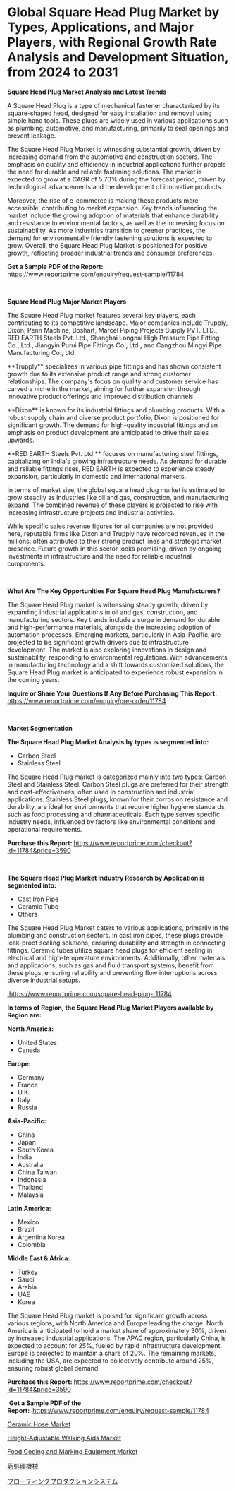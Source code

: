 <p><h1>Global Square Head Plug Market by Types, Applications, and Major Players, with Regional Growth Rate Analysis and Development Situation, from 2024 to 2031</h1></p><p><strong>Square Head Plug Market Analysis and Latest Trends</strong></p>
<p><p>A Square Head Plug is a type of mechanical fastener characterized by its square-shaped head, designed for easy installation and removal using simple hand tools. These plugs are widely used in various applications such as plumbing, automotive, and manufacturing, primarily to seal openings and prevent leakage.</p><p>The Square Head Plug Market is witnessing substantial growth, driven by increasing demand from the automotive and construction sectors. The emphasis on quality and efficiency in industrial applications further propels the need for durable and reliable fastening solutions. The market is expected to grow at a CAGR of 5.70% during the forecast period, driven by technological advancements and the development of innovative products. </p><p>Moreover, the rise of e-commerce is making these products more accessible, contributing to market expansion. Key trends influencing the market include the growing adoption of materials that enhance durability and resistance to environmental factors, as well as the increasing focus on sustainability. As more industries transition to greener practices, the demand for environmentally friendly fastening solutions is expected to grow. Overall, the Square Head Plug Market is positioned for positive growth, reflecting broader industrial trends and consumer preferences.</p></p>
<p><strong>Get a Sample PDF of the Report:&nbsp;</strong> <a href="https://www.reportprime.com/enquiry/request-sample/11784">https://www.reportprime.com/enquiry/request-sample/11784</a></p>
<p>&nbsp;</p>
<p><strong>Square Head Plug Major Market Players</strong></p>
<p><p>The Square Head Plug market features several key players, each contributing to its competitive landscape. Major companies include Trupply, Dixon, Penn Machine, Boshart, Marcel Piping Projects Supply PVT. LTD., RED EARTH Steels Pvt. Ltd., Shanghai Longnai High Pressure Pipe Fitting Co., Ltd., Jiangyin Purui Pipe Fittings Co., Ltd., and Cangzhou Mingyi Pipe Manufacturing Co., Ltd.</p><p>**Trupply** specializes in various pipe fittings and has shown consistent growth due to its extensive product range and strong customer relationships. The company's focus on quality and customer service has carved a niche in the market, aiming for further expansion through innovative product offerings and improved distribution channels.</p><p>**Dixon** is known for its industrial fittings and plumbing products. With a robust supply chain and diverse product portfolio, Dixon is positioned for significant growth. The demand for high-quality industrial fittings and an emphasis on product development are anticipated to drive their sales upwards.</p><p>**RED EARTH Steels Pvt. Ltd.** focuses on manufacturing steel fittings, capitalizing on India's growing infrastructure needs. As demand for durable and reliable fittings rises, RED EARTH is expected to experience steady expansion, particularly in domestic and international markets.</p><p>In terms of market size, the global square head plug market is estimated to grow steadily as industries like oil and gas, construction, and manufacturing expand. The combined revenue of these players is projected to rise with increasing infrastructure projects and industrial activities.</p><p>While specific sales revenue figures for all companies are not provided here, reputable firms like Dixon and Trupply have recorded revenues in the millions, often attributed to their strong product lines and strategic market presence. Future growth in this sector looks promising, driven by ongoing investments in infrastructure and the need for reliable industrial components.</p></p>
<p>&nbsp;</p>
<p><strong>What Are The Key Opportunities For Square Head Plug Manufacturers?</strong></p>
<p><p>The Square Head Plug market is witnessing steady growth, driven by expanding industrial applications in oil and gas, construction, and manufacturing sectors. Key trends include a surge in demand for durable and high-performance materials, alongside the increasing adoption of automation processes. Emerging markets, particularly in Asia-Pacific, are projected to be significant growth drivers due to infrastructure development. The market is also exploring innovations in design and sustainability, responding to environmental regulations. With advancements in manufacturing technology and a shift towards customized solutions, the Square Head Plug market is anticipated to experience robust expansion in the coming years.</p></p>
<p><strong>Inquire or Share Your Questions If Any Before Purchasing This Report:</strong> <a href="https://www.reportprime.com/enquiry/pre-order/11784">https://www.reportprime.com/enquiry/pre-order/11784</a></p>
<p>&nbsp;</p>
<p><strong>Market Segmentation</strong></p>
<p><strong>The Square Head Plug Market Analysis by types is segmented into:</strong></p>
<p><ul><li>Carbon Steel</li><li>Stainless Steel</li></ul></p>
<p><p>The Square Head Plug market is categorized mainly into two types: Carbon Steel and Stainless Steel. Carbon Steel plugs are preferred for their strength and cost-effectiveness, often used in construction and industrial applications. Stainless Steel plugs, known for their corrosion resistance and durability, are ideal for environments that require higher hygiene standards, such as food processing and pharmaceuticals. Each type serves specific industry needs, influenced by factors like environmental conditions and operational requirements.</p></p>
<p><strong>Purchase this Report:&nbsp;</strong><a href="https://www.reportprime.com/checkout?id=11784&price=3590">https://www.reportprime.com/checkout?id=11784&price=3590</a></p>
<p>&nbsp;</p>
<p><strong>The Square Head Plug Market Industry Research by Application is segmented into:</strong></p>
<p><ul><li>Cast Iron Pipe</li><li>Ceramic Tube</li><li>Others</li></ul></p>
<p><p>The Square Head Plug Market caters to various applications, primarily in the plumbing and construction sectors. In cast iron pipes, these plugs provide leak-proof sealing solutions, ensuring durability and strength in connecting fittings. Ceramic tubes utilize square head plugs for efficient sealing in electrical and high-temperature environments. Additionally, other materials and applications, such as gas and fluid transport systems, benefit from these plugs, ensuring reliability and preventing flow interruptions across diverse industrial setups.</p></p>
<p><a href="https://www.reportprime.com/square-head-plug-r11784">&nbsp;https://www.reportprime.com/square-head-plug-r11784</a></p>
<p><strong>In terms of Region, the Square Head Plug Market Players available by Region are:</strong></p>
<p>
    <p> <strong> North America: </strong>
        <ul>
            <li>United States</li>
            <li>Canada</li>
        </ul>
        </p> 
    <p> <strong> Europe: </strong>
        <ul>
            <li>Germany</li>
            <li>France</li>
            <li>U.K.</li>
            <li>Italy</li>
            <li>Russia</li>
        </ul>
        </p> 
    <p> <strong> Asia-Pacific: </strong>
        <ul>
            <li>China</li>
            <li>Japan</li>
            <li>South Korea</li>
            <li>India</li>
            <li>Australia</li>
            <li>China Taiwan</li>
            <li>Indonesia</li>
            <li>Thailand</li>
            <li>Malaysia</li>
        </ul>
        </p> 
    <p> <strong> Latin America: </strong>
        <ul>
            <li>Mexico</li>
            <li>Brazil</li>
            <li>Argentina Korea</li>
            <li>Colombia</li>
        </ul>
        </p> 
    <p> <strong> Middle East & Africa: </strong>
        <ul>
            <li>Turkey</li>
            <li>Saudi</li>
            <li>Arabia</li>
            <li>UAE</li>
            <li>Korea</li>
        </ul>
    </p>
    </p>
<p><p>The Square Head Plug market is poised for significant growth across various regions, with North America and Europe leading the charge. North America is anticipated to hold a market share of approximately 30%, driven by increased industrial applications. The APAC region, particularly China, is expected to account for 25%, fueled by rapid infrastructure development. Europe is projected to maintain a share of 20%. The remaining markets, including the USA, are expected to collectively contribute around 25%, ensuring robust global demand.</p></p>
<p><strong>Purchase this Report: </strong><a href="https://www.reportprime.com/checkout?id=11784&price=3590">https://www.reportprime.com/checkout?id=11784&price=3590</a></p>
<p>&nbsp;<strong>Get a Sample PDF of the Report:&nbsp;&nbsp;</strong><a href="https://www.reportprime.com/enquiry/request-sample/11784">https://www.reportprime.com/enquiry/request-sample/11784</a></p>
<p><strong></strong></p>
<p><p><a href="https://medium.com/@alan.ball8990/ceramic-hose-market-overview-global-market-trends-and-future-prospects-from-2024-to-2031-573e7db80e39">Ceramic Hose Market</a></p><p><a href="https://issuu.com/reportprime-2/docs/height-adjustable-walking-aids-mark_51fa11f50414d5">Height-Adjustable Walking Aids Market</a></p><p><a href="https://issuu.com/reportprime-2/docs/food-coding-and-marking-equipment-m_18abcfccb2c0ae">Food Coding and Marking Equipment Market</a></p><p><a href="https://medium.com/@samleite85/2024%E5%B9%B4%E3%81%8B%E3%82%892031%E5%B9%B4%E3%81%BE%E3%81%A7%E3%81%AE%E5%8D%B5%E5%8A%A0%E5%B7%A5%E6%A9%9F%E6%A2%B0%E5%B8%82%E5%A0%B4%E3%82%B7%E3%82%A7%E3%82%A2%E3%81%A8%E7%AB%B6%E5%90%88%E3%83%A9%E3%83%B3%E3%83%89%E3%82%B9%E3%82%B1%E3%83%BC%E3%83%97%E3%81%AB%E9%96%A2%E3%81%99%E3%82%8B%E6%B4%9E%E5%AF%9F-531f690afb46">卵処理機械</a></p><p><a href="https://medium.com/@samleite85/%E3%82%B0%E3%83%AD%E3%83%BC%E3%83%90%E3%83%AB%E6%B5%AE%E4%BD%93%E7%94%9F%E7%94%A3%E3%82%B7%E3%82%B9%E3%83%86%E3%83%A0%E5%B8%82%E5%A0%B4%E3%81%AB%E3%81%8A%E3%81%91%E3%82%8B%E6%96%B0%E3%81%9F%E3%81%AA%E6%A9%9F%E4%BC%9A%E3%81%A8%E8%AA%B2%E9%A1%8C-2024%E5%B9%B4-2031%E5%B9%B4-4aa691b48d7b">フローティングプロダクションシステム</a></p></p>